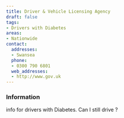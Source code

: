 ```yaml
---
title: Driver & Vehicle Licensing Agency
draft: false
tags:
- Drivers with Diabetes
areas:
- Nationwide
contact:
  addresses:
  - Swansea
  phone:
  - 0300 790 6801
  web_addresses:
  - http://www.gov.uk
---
```


### Information
info for drivers with Diabetes. Can I still drive ?

